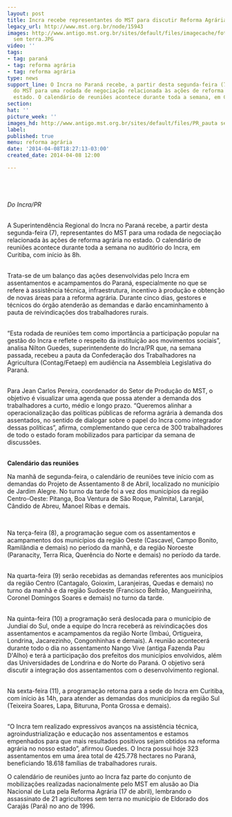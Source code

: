 ```yaml
---
layout: post
title: Incra recebe representantes do MST para discutir Reforma Agrária no Paraná
legacy_url: http://www.mst.org.br/node/15943
images: http://www.antigo.mst.org.br/sites/default/files/imagecache/foto_destaque/PR_pauta
  sem terra.JPG
video: ''
tags:
- tag: paraná
- tag: reforma agrária
- tag: reforma agrária
type: news
support_line: O Incra no Paraná recebe, a partir desta segunda-feira (7), representantes
  do MST para uma rodada de negociação relacionada às ações de reforma agrária no
  estado. O calendário de reuniões acontece durante toda a semana, em Curitiba.
section: 
hat: ''
picture_week: ''
images_hd: http://www.antigo.mst.org.br/sites/default/files/PR_pauta sem terra.JPG
label: 
published: true
menu: reforma agrária
date: '2014-04-08T18:27:13-03:00'
created_date: 2014-04-08 12:00

---
```

<p class="MsoNormal"><img style="margin: 10px;" src="http://www.antigo.mst.org.br/sites/default/files/PR_pauta%20sem%20terra_0.JPG" alt="">&nbsp;</p><p class="MsoNormal"><em><br>Do Incra/PR</em></p><p class="MsoNormal"><br>A Superintendência Regional do Incra no Paraná recebe, a partir desta segunda-feira (7), representantes do MST para uma rodada de negociação relacionada às ações de reforma agrária no estado. O calendário de reuniões acontece durante toda a semana no auditório do Incra, em Curitiba, com início às 8h.</p><p class="MsoNormal"><br>Trata-se de um balanço das ações desenvolvidas pelo Incra em assentamentos e acampamentos do Paraná, especialmente no que se refere à assistência técnica, infraestrutura, incentivo à produção e obtenção de novas áreas para a reforma agrária. Durante cinco dias, gestores e técnicos do órgão atenderão as demandas e darão encaminhamento à pauta de reivindicações dos trabalhadores rurais.</p><p class="MsoNormal"><br>“Esta rodada de reuniões tem como importância a participação popular na gestão do Incra e reflete o respeito da instituição aos movimentos sociais”, analisa Nilton Guedes, superintendente do Incra/PR que, na semana passada, recebeu a pauta da Confederação dos Trabalhadores na Agricultura (Contag/Fetaep) em audiência na Assembleia Legislativa do Paraná.</p><p class="MsoNormal"><br>Para Jean Carlos Pereira, coordenador do Setor de Produção do MST, o objetivo é visualizar uma agenda que possa atender a demanda dos trabalhadores a curto, médio e longo prazo. “Queremos alinhar a operacionalização das políticas públicas de reforma agrária à demanda dos assentados, no sentido de dialogar sobre o papel do Incra como integrador dessas políticas”, afirma, complementando que cerca de 300 trabalhadores de todo o estado foram mobilizados para participar da semana de discussões.</p><p class="MsoNormal"><strong><br>Calendário das reuniões</strong></p><p class="MsoNormal">Na manhã de segunda-feira, o calendário de reuniões teve início com as demandas do Projeto de Assentamento 8 de Abril, localizado no município de Jardim Alegre. No turno da tarde foi a vez dos municípios da região Centro-Oeste: Pitanga, Boa Ventura de São Roque, Palmital, Laranjal, Cândido de Abreu, Manoel Ribas e demais.</p><p class="MsoNormal">&nbsp;</p><p class="MsoNormal">Na terça-feira (8), a programação segue com os assentamentos e acampamentos dos municípios da região Oeste (Cascavel, Campo Bonito, Ramilândia e demais) no período da manhã, e da região Noroeste (Paranacity, Terra Rica, Querência do Norte e demais) no período da tarde.</p><p class="MsoNormal"><br>Na quarta-feira (9) serão recebidas as demandas referentes aos municípios da região Centro (Cantagalo, Goioxim, Laranjeiras, Quedas e demais) no turno da manhã e da região Sudoeste (Francisco Beltrão, Mangueirinha, Coronel Domingos Soares e demais) no turno da tarde.</p><p class="MsoNormal"><br>Na quinta-feira (10) a programação será deslocada para o município de Jundiaí do Sul, onde a equipe do Incra receberá as reivindicações dos assentamentos e acampamentos da região Norte (Imbaú, Ortigueira, Londrina, Jacarezinho, Congonhinhas e demais). A reunião acontecerá durante todo o dia no assentamento Nango Vive (antiga Fazenda Pau D'Alho) e terá a participação dos prefeitos dos municípios envolvidos, além das Universidades de Londrina e do Norte do Paraná. O objetivo será discutir a integração dos assentamentos com o desenvolvimento regional.</p><p class="MsoNormal"><br>Na sexta-feira (11), a programação retorna para a sede do Incra em Curitiba, com início às 14h, para atender as demandas dos municípios da região Sul (Teixeira Soares, Lapa, Bituruna, Ponta Grossa e demais).</p><p class="MsoNormal"><br>“O Incra tem realizado expressivos avanços na assistência técnica, agroindustrialização e educação nos assentamentos e estamos empenhados para que mais resultados positivos sejam obtidos na reforma agrária no nosso estado”, afirmou Guedes. O Incra possui hoje 323 assentamentos em uma área total de 425.778 hectares no Paraná, beneficiando 18.618 famílias de trabalhadores rurais.</p><p class="MsoNormal">O calendário de reuniões junto ao Incra faz parte do conjunto de mobilizações realizadas nacionalmente pelo MST em alusão ao Dia Nacional de Luta pela Reforma Agrária (17 de abril), lembrando o assassinato de 21 agricultores sem terra no município de Eldorado dos Carajás (Pará) no ano de 1996.</p>
